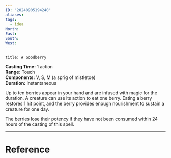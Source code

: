 ```yaml
---
ID: "20240905194240"
aliases: 
tags:
  - idea
North: 
East: 
South: 
West:
---
```

```toc
title: # Goodberry
```

>
**Casting Time:** 1 action  
**Range:** Touch  
**Components:** V, S, M (a sprig of mistletoe)  
**Duration:** Instantaneous

Up to ten berries appear in your hand and are infused with magic for the duration. A creature can use its action to eat one berry. Eating a berry restores 1 hit point, and the berry provides enough nourishment to sustain a creature for one day.

The berries lose their potency if they have not been consumed within 24 hours of the casting of this spell.

---

# Reference